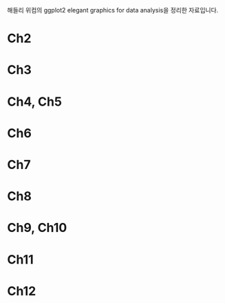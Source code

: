 해들리 위컴의 ggplot2 elegant graphics for data analysis을 정리한 자료입니다.

# Ch2
# Ch3
# Ch4, Ch5
# Ch6
# Ch7
# Ch8
# Ch9, Ch10
# Ch11
# Ch12
